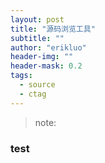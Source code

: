 ```yaml
---
layout: post
title: "源码浏览工具"
subtitle: ""
author: "erikluo"
header-img: ""
header-mask: 0.2
tags:
  - source
  - ctag
---
```


> note: 


### test 

